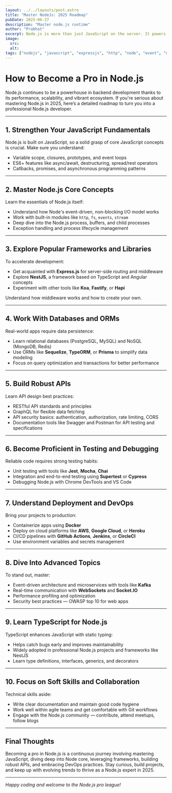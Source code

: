 ```yaml
---
layout: ../../layouts/post.astro
title: "Master NodeJs: 2025 Roadmap"
pubDate: 2025-06-27
description: "Master node.js runtime"
author: "Prabhat"
excerpt: Node.js is more than just JavaScript on the server. It powers everything from real-time apps to APIs, CLI tools, and microservices. But how do you go from “I use Express” to “I own the backend”?
image:
  src:
  alt:
tags: ["nodejs", "javascript", "expressjs", "http", "node", "event", "nextjs"]
---
```


# How to Become a Pro in Node.js

Node.js continues to be a powerhouse in backend development thanks to its performance, scalability, and vibrant ecosystem. If you're serious about mastering Node.js in 2025, here’s a detailed roadmap to turn you into a professional Node.js developer.

---

## 1. Strengthen Your JavaScript Fundamentals

Node.js is built on JavaScript, so a solid grasp of core JavaScript concepts is crucial. Make sure you understand:

- Variable scope, closures, prototypes, and event loops
- ES6+ features like async/await, destructuring, spread/rest operators
- Callbacks, promises, and asynchronous programming patterns

---

## 2. Master Node.js Core Concepts

Learn the essentials of Node.js itself:

- Understand how Node's event-driven, non-blocking I/O model works
- Work with built-in modules like `http`, `fs`, `events`, `stream`
- Deep dive into the Node.js process, buffers, and child processes
- Exception handling and process lifecycle management

---

## 3. Explore Popular Frameworks and Libraries

To accelerate development:

- Get acquainted with **Express.js** for server-side routing and middleware
- Explore **NestJS**, a framework based on TypeScript and Angular concepts
- Experiment with other tools like **Koa**, **Fastify**, or **Hapi**

Understand how middleware works and how to create your own.

---

## 4. Work With Databases and ORMs

Real-world apps require data persistence:

- Learn relational databases (PostgreSQL, MySQL) and NoSQL (MongoDB, Redis)
- Use ORMs like **Sequelize**, **TypeORM**, or **Prisma** to simplify data modeling
- Focus on query optimization and transactions for better performance

---

## 5. Build Robust APIs

Learn API design best practices:

- RESTful API standards and principles
- GraphQL for flexible data fetching
- API security basics: authentication, authorization, rate limiting, CORS
- Documentation tools like Swagger and Postman for API testing and specifications

---

## 6. Become Proficient in Testing and Debugging

Reliable code requires strong testing habits:

- Unit testing with tools like **Jest**, **Mocha**, **Chai**
- Integration and end-to-end testing using **Supertest** or **Cypress**
- Debugging Node.js with Chrome DevTools and VS Code

---

## 7. Understand Deployment and DevOps

Bring your projects to production:

- Containerize apps using **Docker**
- Deploy on cloud platforms like **AWS**, **Google Cloud**, or **Heroku**
- CI/CD pipelines with **GitHub Actions**, **Jenkins**, or **CircleCI**
- Use environment variables and secrets management

---

## 8. Dive Into Advanced Topics

To stand out, master:

- Event-driven architecture and microservices with tools like **Kafka**
- Real-time communication with **WebSockets** and **Socket.IO**
- Performance profiling and optimization
- Security best practices — OWASP top 10 for web apps

---

## 9. Learn TypeScript for Node.js

TypeScript enhances JavaScript with static typing:

- Helps catch bugs early and improves maintainability
- Widely adopted in professional Node.js projects and frameworks like NestJS
- Learn type definitions, interfaces, generics, and decorators

---

## 10. Focus on Soft Skills and Collaboration

Technical skills aside:

- Write clear documentation and maintain good code hygiene
- Work well within agile teams and get comfortable with Git workflows
- Engage with the Node.js community — contribute, attend meetups, follow blogs

---

## Final Thoughts

Becoming a pro in Node.js is a continuous journey involving mastering JavaScript, diving deep into Node core, leveraging frameworks, building robust APIs, and embracing DevOps practices. Stay curious, build projects, and keep up with evolving trends to thrive as a Node.js expert in 2025.

---

_Happy coding and welcome to the Node.js pro league!_
